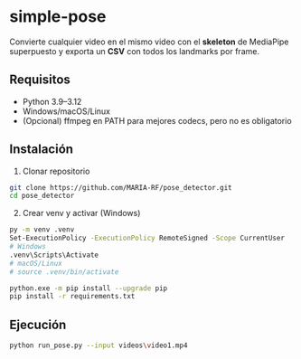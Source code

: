 # simple-pose

Convierte cualquier video en el mismo video con el **skeleton** de MediaPipe superpuesto y exporta un **CSV** con todos los landmarks por frame.

## Requisitos

- Python 3.9–3.12
- Windows/macOS/Linux
- (Opcional) ffmpeg en PATH para mejores codecs, pero no es obligatorio

## Instalación

1) Clonar repositorio
```bash
git clone https://github.com/MARIA-RF/pose_detector.git
cd pose_detector
```
2) Crear venv y activar (Windows)
```bash
py -m venv .venv
Set-ExecutionPolicy -ExecutionPolicy RemoteSigned -Scope CurrentUser
# Windows
.venv\Scripts\Activate
# macOS/Linux
# source .venv/bin/activate

python.exe -m pip install --upgrade pip
pip install -r requirements.txt

```
## Ejecución

```bash
python run_pose.py --input videos\video1.mp4

